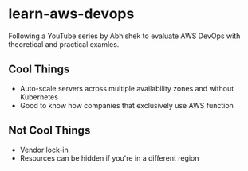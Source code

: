 # learn-aws-devops

Following a YouTube series by Abhishek to evaluate AWS DevOps with theoretical and practical examles.

## Cool Things

- Auto-scale servers across multiple availability zones and without Kubernetes
- Good to know how companies that exclusively use AWS function

## Not Cool Things

- Vendor lock-in
- Resources can be hidden if you're in a different region